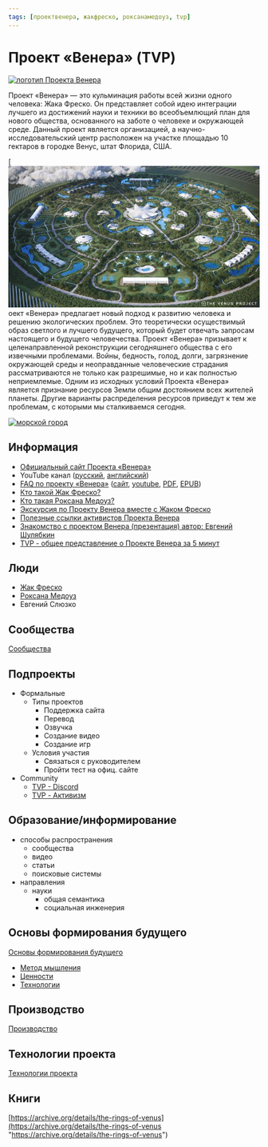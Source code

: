 ```yaml
---
tags: [проектвенера, жакфреско, роксанамедоуз, tvp]
---
```

# Проект «Венера» (TVP)

[![логотип Проекта Венера](../assets/1200px-The_Venus_Project_logo_and_wordmark.svg.png)](../assets/1200px-The_Venus_Project_logo_and_wordmark.svg.png)

Проект «Венера» — это кульминация работы всей жизни одного человека: Жака Фреско. Он представляет собой идею интеграции лучшего из достижений науки и техники во всеобъемлющий план для нового общества, основанного на заботе о человеке и окружающей среде. Данный проект является организацией, а научно-исследовательский центр расположен на участке площадью 10 гектаров в городке Венус, штат Флорида, США.

[![циркулярный город](../assets/tvp_circular_city.jpeg)оект «Венера» предлагает новый подход к развитию человека и решению экологических проблем. Это теоретически осуществимый образ светлого и лучшего будущего, который будет отвечать запросам настоящего и будущего человечества. Проект «Венера» призывает к целенаправленной реконструкции сегодняшнего общества c его извечными проблемами. Войны, бедность, голод, долги, загрязнение окружающей среды и неоправданные человеческие страдания рассматриваются не только как разрешимые, но и как полностью неприемлемые. Одним из исходных условий Проекта «Венера» является признание ресурсов Земли общим достоянием всех жителей планеты. Другие варианты распределения ресурсов приведут к тем же проблемам, с которыми мы сталкиваемся сегодня.

[![морской город](../assets/channels4_banner.jpg)](../assets/channels4_banner.jpg)

## Информация

- [Официальный сайт Проекта «Венера»](https://www.thevenusproject.com/)
- YouTube канал ([русский](https://www.youtube.com/channel/UC2lgvkAKm3jCSY4QB5JkNtg), [английский](https://www.youtube.com/user/thevenusprojectmedia))
- [FAQ по проекту «Венера»](%D0%A7%D0%B0%D1%81%D1%82%D0%BE%20%D0%B7%D0%B0%D0%B4%D0%B0%D0%B2%D0%B0%D0%B5%D0%BC%D1%8B%D0%B5%20%D0%B2%D0%BE%D0%BF%D1%80%D0%BE%D1%81%D1%8B%20%D0%9F%D1%80%D0%BE%D0%B5%D0%BA%D1%82%20%D0%92%D0%B5%D0%BD%D0%B5%D1%80%D0%B0%20FAQ.md) ([сайт](https://designing-the-future.org/the-venus-project-faq/), [youtube](https://youtu.be/4dLJH2S1llQ), [PDF](https://designing-the-future.org/wp-content/uploads/2014/04/TheVenusProject_FAQ_RUS.pdf), [EPUB](http://www.tvpactivism.ru/files/TheVenusProject_FAQ_RUS.epub))
- [Кто такой Жак Фреско?](%D0%96%D0%B0%D0%BA%20%D0%A4%D1%80%D0%B5%D1%81%D0%BA%D0%BE.md)
- [Кто такая Роксана Медоуз?](%D0%A0%D0%BE%D0%BA%D1%81%D0%B0%D0%BD%D0%B0%20%D0%9C%D0%B5%D0%B4%D0%BE%D1%83%D0%B7.md)
- [Экскурсия по Проекту Венера вместе с Жаком Фреско](https://www.youtube.com/watch?v=Bh3omlKVkOk&list=PLtrvASfI1KW4d-SY5W0mw7Dh1dHSmZyV3)
- [Полезные ссылки активистов Проекта Венера](https://vk.com/away.php?to=https%3A%2F%2Fdocs.google.com%2Fdocument%2Fd%2F1B2FZkqa8aDDTz2eXoD3rhjoI2YWIs2WZws1ozKixCyk%2Fedit&cc_key=)
- [Знакомство с проектом Венера (презентация) автор: Евгений Шулябкин](https://docs.google.com/presentation/d/1cBL14a5zpcH-mSI5M3j-p2VW7YcuW1kZzgQTV-fuYmo/edit#slide=id.p)
- [TVP - общее представление о Проекте Венера за 5 минут](TVP%20-%20%D0%BE%D0%B1%D1%89%D0%B5%D0%B5%20%D0%BF%D1%80%D0%B5%D0%B4%D1%81%D1%82%D0%B0%D0%B2%D0%BB%D0%B5%D0%BD%D0%B8%D0%B5%20%D0%BE%20%D0%9F%D1%80%D0%BE%D0%B5%D0%BA%D1%82%D0%B5%20%D0%92%D0%B5%D0%BD%D0%B5%D1%80%D0%B0%20%D0%B7%D0%B0%205%20%D0%BC%D0%B8%D0%BD%D1%83%D1%82.md)

## Люди

- [Жак Фреско](%D0%96%D0%B0%D0%BA%20%D0%A4%D1%80%D0%B5%D1%81%D0%BA%D0%BE.md)
- [Роксана Медоуз](%D0%A0%D0%BE%D0%BA%D1%81%D0%B0%D0%BD%D0%B0%20%D0%9C%D0%B5%D0%B4%D0%BE%D1%83%D0%B7.md)
- Евгений Слюзко

## Сообщества

[Сообщества](TVP%20-%20%D0%A1%D0%BE%D0%BE%D0%B1%D1%89%D0%B5%D1%81%D1%82%D0%B2%D0%B0.md)

## Подпроекты

- Формальные
  - Типы проектов
    - Поддержка сайта
    - Перевод
    - Озвучка
    - Создание видео
    - Создание игр
  - Условия участия
    - Связаться с руководителем
    - Пройти тест на офиц. сайте
- Community
  - [TVP - Discord](TVP%20-%20Discord.md)
  - [TVP - Активизм](TVP%20-%20%D0%90%D0%BA%D1%82%D0%B8%D0%B2%D0%B8%D0%B7%D0%BC.md)

## Образование/информирование

- способы распространения
  - сообщества
  - видео
  - статьи
  - поисковые системы
- направления
  - науки
    - общая семантика
    - социальная инженерия

## Основы формирования будущего

[Основы формирования будущего](TVP%20-%20%D0%9E%D1%81%D0%BD%D0%BE%D0%B2%D1%8B%20%D1%84%D0%BE%D1%80%D0%BC%D0%B8%D1%80%D0%BE%D0%B2%D0%B0%D0%BD%D0%B8%D1%8F%20%D0%B1%D1%83%D0%B4%D1%83%D1%89%D0%B5%D0%B3%D0%BE.md)

- [Метод мышления](%D0%9D%D0%B0%D1%83%D1%87%D0%BD%D1%8B%D0%B9%20%D0%BC%D0%B5%D1%82%D0%BE%D0%B4.md)
- [Ценности](TVP%20-%20%D0%9A%D1%83%D0%BB%D1%8C%D1%82%D1%83%D1%80%D0%B0%20(%D1%86%D0%B5%D0%BD%D0%BD%D0%BE%D1%81%D1%82%D0%B8).md)
- [Технологии](%D0%A2%D0%B5%D1%85%D0%BD%D0%BE%D0%BB%D0%BE%D0%B3%D0%B8%D0%B8.md)

## Производство

[Производство](TVP%20-%20%D0%9F%D1%80%D0%BE%D0%B8%D0%B7%D0%B2%D0%BE%D0%B4%D1%81%D1%82%D0%B2%D0%BE.md)

## Технологии проекта

[Технологии проекта](TVP%20-%20%D0%A2%D0%B5%D1%85%D0%BD%D0%BE%D0%BB%D0%BE%D0%B3%D0%B8%D0%B8.md)

## Книги

[https://archive.org/details/the-rings-of-venus](https://archive.org/details/the-rings-of-venus "https://archive.org/details/the-rings-of-venus")
